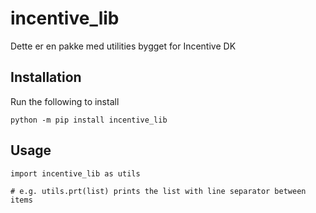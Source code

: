 # incentive_lib
Dette er en pakke med utilities bygget for Incentive DK

## Installation

Run the following to install 
```
python -m pip install incentive_lib
```

## Usage

```
import incentive_lib as utils

# e.g. utils.prt(list) prints the list with line separator between items
```



